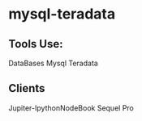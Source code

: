 # mysql-teradata
## Tools Use:
DataBases
Mysql
Teradata
## Clients
Jupiter-IpythonNodeBook
Sequel Pro
